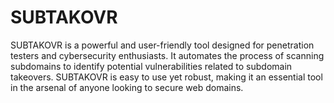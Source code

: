 # SUBTAKOVR
SUBTAKOVR is a powerful and user-friendly tool designed for penetration testers and cybersecurity enthusiasts. It automates the process of scanning subdomains to identify potential vulnerabilities related to subdomain takeovers. SUBTAKOVR is easy to use yet robust, making it an essential tool in the arsenal of anyone looking to secure web domains.
